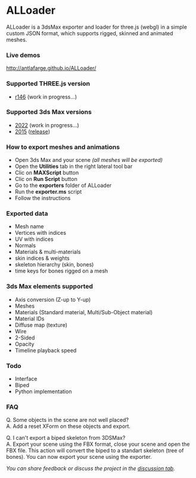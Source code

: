 # ALLoader  

ALLoader is a 3dsMax exporter and loader for three.js (webgl) in a simple custom JSON format, which supports rigged, skinned and animated meshes.  

### Live demos  
http://antlafarge.github.io/ALLoader/  

### Supported THREE.js version
- [r146](https://github.com/mrdoob/three.js/releases/tag/r146) (work in progress...)

### Supported 3ds Max versions
- [2022](https://github.com/antlafarge/ALLoader/tree/3dsmax2022) (work in progress...)
- [2015](https://github.com/antlafarge/ALLoader/tree/3dsmax2015) ([release](https://github.com/antlafarge/ALLoader/releases/tag/3dsmax2015))

### How to export meshes and animations  
- Open 3ds Max and your scene *(all meshes will be exported)*  
- Open the **Utilities** tab in the right lateral tool bar  
- Clic on **MAXScript** button  
- Clic on **Run Script** button  
- Go to the **exporters** folder of ALLoader  
- Run the **exporter.ms** script  
- Follow the instructions  

### Exported data  
- Mesh name  
- Vertices with indices  
- UV with indices  
- Normals  
- Materials & multi-materials  
- skin indices & weights  
- skeleton hierarchy (skin, bones)  
- time keys for bones rigged on a mesh  

### 3ds Max elements supported  
- Axis conversion (Z-up to Y-up)  
- Meshes  
- Materials (Standard material, Multi/Sub-Object material)  
- Material IDs  
- Diffuse map (texture)  
- Wire  
- 2-Sided  
- Opacity  
- Timeline playback speed  

### Todo  
- Interface  
- Biped  
- Python implementation  

### FAQ
Q. Some objects in the scene are not well placed?  
A. Add a reset XForm on these objects and export.  

Q. I can't export a biped skeleton from 3DSMax?  
A. Export your scene using the FBX format, close your scene and open the FBX file. This action will convert the biped to a standart skeleton (tree of bones). You can now export your scene using the exporter.  

_You can share feedback or discuss the project in the [discussion tab](https://github.com/antlafarge/ALLoader/discussions)._  
